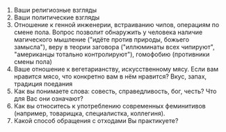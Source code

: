 1. Ваши религиозные взгляды
2. Ваши политические взгляды
3. Отношение к генной инженерии, встраиванию чипов, операциям по смене пола.
   Вопрос позволит обнаружить у человека наличие магического мышление ("идёте против природы, божьего замысла"), веру в теории заговора ("иллюминаты всех чипируют", "американцы тотально контролируют"), гомофобию (противники смены пола)
4. Ваше отношение к вегетарианству, искусственному мясу. Если вам нравится мясо, что конкретно вам в нём нравится? Вкус, запах, традиция поедания
5. Как вы понимаете слова: совесть, справедливость, бог, честь? Что для Вас они означают?
6. Как вы относитесь к употреблению современных феминитивов (например, товарищка, специалистка, коллегиня).
7. Какой способ обращения с отходами Вы практикуете?

